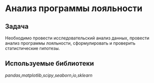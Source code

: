 # Анализ программы лояльности

## Задача
Необходимо провести исследовательский анализ данных, провести анализ программы лояльности, сформулировать и проверить статистические гипотезы.

## Используемые библиотеки
_pandas_,_matplotlib_,_scipy_,_seaborn_,_io_,_sklearn_
